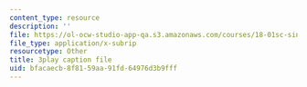 ```yaml
---
content_type: resource
description: ''
file: https://ol-ocw-studio-app-qa.s3.amazonaws.com/courses/18-01sc-single-variable-calculus-fall-2010/bfacaecb8f8159aa91fd64976d3b9fff_d484GRz9zjY.vtt
file_type: application/x-subrip
resourcetype: Other
title: 3play caption file
uid: bfacaecb-8f81-59aa-91fd-64976d3b9fff
---
```

